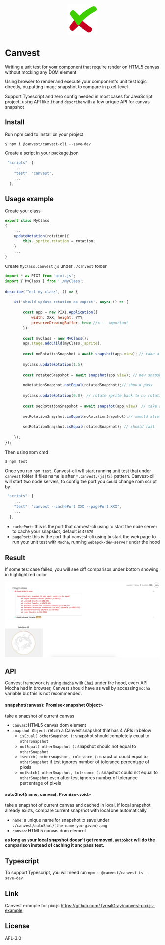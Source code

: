 <p align="center"><img height="100px" width="100px" src="https://raw.githubusercontent.com/TyrealGray/Canvest/master/canvest.png"></p>

# Canvest

Writing a unit test for your component that require render on HTML5 canvas without mocking any DOM element

Using browser to render and execute your component's unit test logic directly, outputting image snapshot to compare in pixel-level

Support Typescript and zero config needed in most cases for JavaScript project, using API like `it` and `describe` with a few unique API for canvas snapshot

## Install
Run npm cmd to install on your project
```
$ npm i @canvest/canvest-cli --save-dev
```
Create a script in your package.json
```javascript
 "scripts": {
    ...
    "test": "canvest",
    ...
  },
```

## Usage example
Create your class
```javascript
export class MyClass
{
 	...
 	updateRotation(rotation){
 		this._sprite.rotation = rotation;
 	}
 	...
}
```
Create `MyClass.canvest.js` under `./canvest` folder
```javascript
import * as PIXI from 'pixi.js';
import { MyClass } from './MyClass';

describe('Test my class', () => {

	it('should update rotation as expect', async () => {

		const app = new PIXI.Application({
			width: XXX, height: YYY,
			preserveDrawingBuffer: true //<--- important
		});
		
		const myClass = new MyClass();
		app.stage.addChild(myClass._sprite);
		
		const noRotationSnapshot = await snapshot(app.view); // take a snapshot of current canvas with sprite without rotation
		
		myClass.updateRotation(1.5);
		
		const rotatedSnapshot = await snapshot(app.view); // new snapshot for current canvas with sprite rotate at 1.5
		
		noRotationSnapshot.notEqual(rotatedSnapshot);// should pass
		
		myClass.updateRotation(0.0); // rotate sprite back to no rotation
		
		const secRotationSnapshot = await snapshot(app.view); // take a snapshot for canvas again
		
		secRotationSnapshot.isEqual(noRotationSnapshot);// should also pass
		
		secRotationSnapshot.isEqual(rotatedSnapshot); // should fail
		
	});
});
```
Then using npm cmd
```
$ npm test
```
Once you ran `npm test`, Canvest-cli will start running unit test that under `canvest` folder if files name is after `*.canvest.(js|ts)` pattern.
Canvest-cli will start two node servers, to config the port you could change npm script by
```javascript
 "scripts": {
    ...
    "test": "canvest --cachePort XXX --pagePort XXX",
    ...
  },
```
- `cachePort`: this is the port that canvest-cli using to start the node server to cache your snapshot, default is `45670`
- `pagePort`: this is the port that canvest-cli using to start the web page to run your unit test with `Mocha`, running `webapck-dev-server` under the hood

## Result
If some test case failed, you will see diff comparison under bottom showing in highlight red color

<img src="https://raw.githubusercontent.com/TyrealGray/Canvest/master/showcase.png">

## API
Canvest framework is using [`Mocha`](https://mochajs.org/) with [`Chai`](https://www.chaijs.com/) under the hood, every API Mocha had in browser, Canvest should have as well by accessing `mocha` variable but this is not recommended.

#### **snapshot(canvas): Promise\<snapshot Object>**
take a snapshot of current canvas

- `canvas`: HTML5 canvas dom element
- `snapshot Object`: return a Canvest snapshot that has 4 APIs in below
    - `isEqual( otherSnapshot )`: snapshot should completely equal to `otherSnapshot`
    - `notEqual( otherSnapshot )`: snapshot should not equal to `otherSnapshot`
    - `isMatch( otherSnapshot, tolerance )`: snapshot could equal to `otherSnapshot` if test ignores number of tolerance percentage of pixels
    - `notMatch( otherSnapshot, tolerance )`: snapshot could not equal to `otherSnapshot` even after test ignores number of tolerance percentage of pixels

#### **autoShot(name, canvas): Promise\<void>**
take a snapshot of current canvas and cached in local, if local snapshot already exists, compare current snapshot with local one automatically

- `name`: a unique name for snapshot to save under `./canvest/autoShot/(the-name-you-given).png`
- `canvas`: HTML5 canvas dom element

**as long as your local snapshot doesn't get removed, `autoShot` will do the comparison instead of caching it and pass test.**

## Typescript
To support Typescript, you will need run `npm i @canvest/canvest-ts --save-dev`

## Link
Canvest example for pixi.js https://github.com/TyrealGray/canvest-pixi.js-example

## License
AFL-3.0
